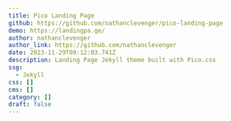 ```yaml
---
title: Pico Landing Page
github: https://github.com/nathanclevenger/pico-landing-page
demo: https://landingpa.ge/
author: nathanclevenger
author_link: https://github.com/nathanclevenger
date: 2023-11-29T09:12:03.741Z
description: Landing Page Jekyll theme built with Pico.css
ssg:
  - Jekyll
css: []
cms: []
category: []
draft: false
---
```

